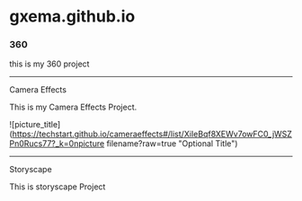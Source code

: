 # gxema.github.io


### 360

this is my 360 project

<script src="//360.vizor.io/scripts/embed.js" data-vizorurl="https://360.vizor.io/embed/v/jja3z" ></script>

***

Camera Effects

This is my Camera Effects Project.

![picture_title](https://techstart.github.io/cameraeffects#/list/XiIeBqf8XEWv7owFC0_jWSZPn0Rucs77?_k=0npicture filename?raw=true "Optional Title")

***

Storyscape

This is storyscape Project

<script src="//360.vizor.io//scripts/embed.js" data-vizorurl="https://patches.vizor.io/embed/gxema/gema-gutierrez-copy-copy-copy-copy" ></script>

